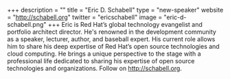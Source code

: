 +++
description = ""
title = "Eric D. Schabell"
type = "new-speaker"
website = "http://schabell.org"
twitter = "ericschabell"
image = "eric-d-schabell.png"
+++
Eric is Red Hat’s global technology evangelist and portfolio architect director. He's renowned in the development community as a speaker, lecturer, author, and baseball expert. His current role allows him to share his deep expertise of Red Hat’s open source technologies and cloud computing. He brings a unique perspective to the stage with a professional life dedicated to sharing his expertise of open source technologies and organizations.
Follow on http://schabell.org.